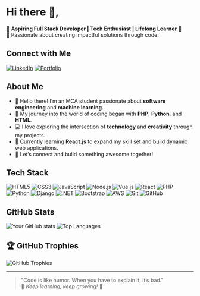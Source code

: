 # Hi there 👋,
🌟 **Aspiring Full Stack Developer | Tech Enthusiast | Lifelong Learner** 🌟  
🚀 Passionate about creating impactful solutions through code.

## Connect with Me
[![LinkedIn](https://img.shields.io/badge/-LinkedIn-blue?style=for-the-badge&logo=Linkedin&logoColor=white)](https://linkedin.com/in/albinkroby)
[![Portfolio](https://img.shields.io/badge/-Portfolio-black?style=for-the-badge&logo=react&logoColor=white)](https://albinkroby.vercel.app/)

## About Me
- 👋 Hello there! I’m an MCA student passionate about **software engineering** and **machine learning**.  
- 🚀 My journey into the world of coding began with **PHP**, **Python**, and **HTML**.  
- 💻 I love exploring the intersection of **technology** and **creativity** through my projects.  
- 🌱 Currently learning **React.js** to expand my skill set and build dynamic web applications.  
- 🤝 Let’s connect and build something awesome together!  


## Tech Stack
![HTML5](https://img.shields.io/badge/-HTML5-E34F26?style=for-the-badge&logo=html5&logoColor=white)
![CSS3](https://img.shields.io/badge/-CSS3-1572B6?style=for-the-badge&logo=css3&logoColor=white)
![JavaScript](https://img.shields.io/badge/-JavaScript-F7DF1E?style=for-the-badge&logo=javascript&logoColor=black)
![Node.js](https://img.shields.io/badge/-Node.js-339933?style=for-the-badge&logo=node.js&logoColor=white)
![Vue.js](https://img.shields.io/badge/-Vue.js-4FC08D?style=for-the-badge&logo=vue.js&logoColor=white)
![React](https://img.shields.io/badge/-React-61DAFB?style=for-the-badge&logo=react&logoColor=black)
![PHP](https://img.shields.io/badge/-PHP-777BB4?style=for-the-badge&logo=php&logoColor=white)
![Python](https://img.shields.io/badge/-Python-3776AB?style=for-the-badge&logo=python&logoColor=white)
![Django](https://img.shields.io/badge/-Django-092E20?style=for-the-badge&logo=django&logoColor=white)
![.NET](https://img.shields.io/badge/-.NET-512BD4?style=for-the-badge&logo=dotnet&logoColor=white)
![Bootstrap](https://img.shields.io/badge/-Bootstrap-7952B3?style=for-the-badge&logo=bootstrap&logoColor=white)
![AWS](https://img.shields.io/badge/-AWS-FF9900?style=for-the-badge&logo=amazonaws&logoColor=white)
![Git](https://img.shields.io/badge/-Git-F05032?style=for-the-badge&logo=git&logoColor=white)
![GitHub](https://img.shields.io/badge/-GitHub-181717?style=for-the-badge&logo=github&logoColor=white)



## GitHub Stats
![Your GitHub stats](https://github-readme-stats.vercel.app/api?username=albinkroby&show_icons=true&theme=radical)
![Top Languages](https://github-readme-stats.vercel.app/api/top-langs/?username=albinkroby&layout=compact&theme=radical)


## 🏆 GitHub Trophies
![GitHub Trophies](https://github-profile-trophy.vercel.app/?username=albinkroby&theme=radical&no-frame=true&margin-w=15)

---

> "Code is like humor. When you have to explain it, it’s bad."  
🌟 *Keep learning, keep growing!* 🌟
